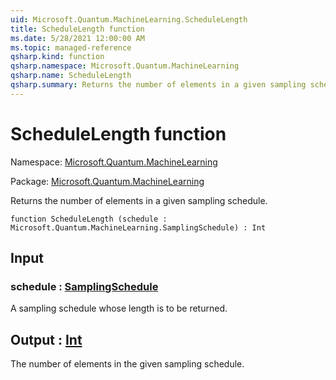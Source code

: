 ```yaml
---
uid: Microsoft.Quantum.MachineLearning.ScheduleLength
title: ScheduleLength function
ms.date: 5/28/2021 12:00:00 AM
ms.topic: managed-reference
qsharp.kind: function
qsharp.namespace: Microsoft.Quantum.MachineLearning
qsharp.name: ScheduleLength
qsharp.summary: Returns the number of elements in a given sampling schedule.
---
```


# ScheduleLength function

Namespace: [Microsoft.Quantum.MachineLearning](xref:Microsoft.Quantum.MachineLearning)

Package: [Microsoft.Quantum.MachineLearning](https://nuget.org/packages/Microsoft.Quantum.MachineLearning)


Returns the number of elements in a given sampling schedule.

```qsharp
function ScheduleLength (schedule : Microsoft.Quantum.MachineLearning.SamplingSchedule) : Int
```


## Input

### schedule : [SamplingSchedule](xref:Microsoft.Quantum.MachineLearning.SamplingSchedule)

A sampling schedule whose length is to be returned.



## Output : [Int](xref:microsoft.quantum.qsharp.valueliterals#int-literals)

The number of elements in the given sampling schedule.